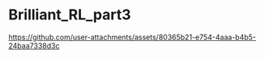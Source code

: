 # Brilliant_RL_part3

https://github.com/user-attachments/assets/80365b21-e754-4aaa-b4b5-24baa7338d3c
